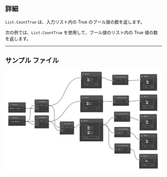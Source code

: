 ## 詳細
`List.CountTrue` は、入力リスト内の True のブール値の数を返します。

次の例では、`List.CountTrue` を使用して、ブール値のリスト内の True 値の数を返します。

___
## サンプル ファイル

![List.CountTrue](./DSCore.List.CountTrue_img.jpg)
